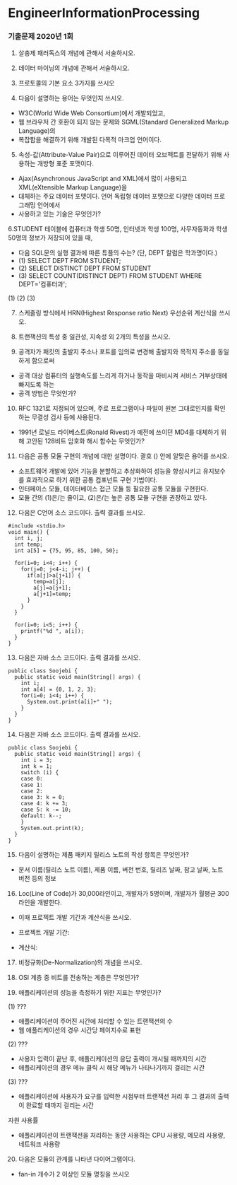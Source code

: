 # EngineerInformationProcessing


### 기출문제 2020년 1회

1. 살충제 패러독스의 개념에 관해서 서술하시오.


2. 데이터 마이닝의 개념에 관해서 서술하시오.


3. 프로토콜의 기본 요소 3가지를 쓰시오


4. 다음이 설명하는 용어는 무엇인지 쓰시오.
- W3C(World Wide Web Consortium)에서 개발되었고,
- 웹 브라우저 간 호환이 되지 않는 문제와 SGML(Standard Generalized Markup Language)의
- 복잡함을 해결하기 위해 개발된 다목적 마크업 언어이다.


5. 속성-값(Attribute-Value Pair)으로 이루어진 데이터 오브젝트를 전달하기 위해 사용하는 개방형 표준 포맷이다.
- Ajax(Asynchronous JavaScript and XML)에서 많이 사용되고 XML(eXtensible Markup Language)을
- 대체하는 주요 데이터 포맷이다. 언어 독립형 데이터 포맷으로 다양한 데이터 프로그래밍 언어에서
- 사용하고 있는 기술은 무엇인가?


6.STUDENT 테이블에 컴퓨터과 학생 50명, 인터넷과 학생 100명, 사무자동화과 학생 50명의 정보가 저장되어 있을 때,
- 다음 SQL문의 실행 결과에 따른 튜플의 수는? (단, DEPT 칼럼은 학과명이다.)
- (1) SELECT DEPT FROM STUDENT;
- (2) SELECT DISTINCT DEPT FROM STUDENT
- (3) SELECT COUNT(DISTINCT DEPT) FROM STUDENT WHERE DEPT='컴퓨터과';

(1)
(2)
(3)


7. 스케줄링 방식에서 HRN(Highest Response ratio Next) 우선순위 계산식을 쓰시오.


8. 트랜잭션의 특성 중 일관성, 지속성 외 2개의 특성을 쓰시오.


9. 공격자가 패킷의 출발지 주소나 포트를 임의로 변경해 출발지와 목적지 주소를 동일하게 함으로써
- 공격 대상 컴퓨터의 실행속도를 느리게 하거나 동작을 마비시켜 서비스 거부상태에 빠지도록 하는
- 공격 방법은 무엇인가?


10. RFC 1321로 지정되어 있으며, 주로 프로그램이나 파일이 원본 그대로인지를 확인하는 무결성 검사 등에 사용된다.
- 1991년 로널드 라이베스트(Ronald Rivest)가 예전에 쓰이던 MD4를 대체하기 위해 고안된 128비트 암호화 해시 함수는 무엇인가?


11. 다음은 공통 모듈 구현의 개념에 대한 설명이다. 괄호 () 안에 알맞은 용어를 쓰시오.
- 소프트웨어 개발에 있어 기능을 분할하고 추상화하여 성능을 향상시키고 유지보수를 효과적으로 하기 위한 공통 컴포넌트 구현 기법이다.
- 인터페이스 모듈, 데이터베이스 접근 모듈 등 필요한 공통 모듈을 구현한다.
- 모듈 간의 (1)은/는 줄이고, (2)은/는 높은 공통 모듈 구현을 권장하고 있다.


12. 다음은 C언어 소스 코드이다. 출력 결과를 쓰시오.
```
#include <stdio.h>
void main() {
  int i, j;
  int temp;
  int a[5] = {75, 95, 85, 100, 50};
  
  for(i=0; i<4; i++) {
    for(j=0; j<4-i; j++) {
      if(a[j]>a[j+1]) {
        temp=a[j];
        a[j]=a[j+1];
        a[j+1]=temp;
      }
    }
  }
  
  for(i=0; i<5; i++) {
    printf("%d ", a[i]);
  }
}
```


13. 다음은 자바 소스 코드이다. 출력 결과를 쓰시오.
```
public class Soojebi {
  public static void main(String[] args) {
    int i;
    int a[4] = {0, 1, 2, 3};
    for(i=0; i<4; i++) {
      System.out.print(a[i]+" ");
    }
  }
}
```


14. 다음은 자바 소스 코드이다. 출력 결과를 쓰시오.
```
public class Soojebi {
  public static void main(String[] args) {
    int i = 3;
    int k = 1;
    switch (i) {
    case 0:
    case 1:
    case 2:
    case 3: k = 0;
    case 4: k += 3;
    case 5: k -= 10;
    default: k--;
    }
    System.out.print(k);
  }
}
```


15. 다음이 설명하는 제품 패키지 릴리스 노트의 작성 항목은 무엇인가?
- 문서 이름(릴리스 노트 이름), 제품 이름, 버전 번호, 릴리즈 날짜, 참고 날짜, 노트 버전 등의 정보


16. Loc(Line of Code)가 30,000라인이고, 개발자가 5명이며, 개발자가 월평균 300라인을 개발한다.
- 이때 프로젝트 개발 기간과 계산식을 쓰시오.

- 프로젝트 개발 기간:
- 계산식:


17. 비정규화(De-Normalization)의 개념을 쓰시오.


18. OSI 계층 중 비트를 전송하는 계층은 무엇인가?


19. 애플리케이션의 성능을 측정하기 위한 지표는 무엇인가?

(1) ???
- 애플리케이션이 주어진 시간에 처리할 수 있는 트랜잭션의 수
- 웹 애플리케이션의 경우 시간당 페이지수로 표현

(2) ???
- 사용자 입력이 끝난 후, 애플리케이션의 응답 출력이 개시될 때까지의 시간
- 애플리케이션의 경우 메뉴 클릭 시 해당 메뉴가 나타나기까지 걸리는 시간

(3) ???
- 애플리케이션에 사용자가 요구를 입력한 시점부터 트랜잭션 처리 후 그 결과의 출력이 완료할 때까지 걸리는 시간

자원 사용률
- 애플리케이션이 트랜잭션을 처리하는 동안 사용하는 CPU 사용량, 메모리 사용량, 네트워크 사용량


20. 다음은 모듈의 관계를 나타낸 다이어그램이다.
- fan-in 개수가 2 이상인 모듈 명칭을 쓰시오
